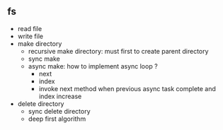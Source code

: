 ## fs
* read file
* write file
* make directory
  * recursive make directory: must first to create parent directory
  * sync make
  * async make: how to implement async loop ? 
    * next
    * index
    * invoke next method when previous async task complete and index increase
* delete directory
  * sync delete directory
  * deep first algorithm
